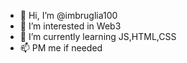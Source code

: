 - 👋 Hi, I’m @imbruglia100
- 👀 I’m interested in Web3
- 🌱 I’m currently learning JS,HTML,CSS
- 📫 PM me if needed

<!---
imbruglia100/imbruglia100 is a ✨ special ✨ repository because its `README.md` (this file) appears on your GitHub profile.
You can click the Preview link to take a look at your changes.
--->
